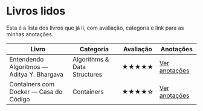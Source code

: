 # Livros lidos

Esta é a lista dos livros que já li, com avaliação, categoria e link para as minhas anotações.

| Livro | Categoria | Avaliação | Anotações |
|---|---|---|---|
| Entendendo Algoritmos — Aditya Y. Bhargava | Algorithms & Data Structures | ★★★★★ | [Ver anotações](books/entendendo-algoritmos.md) |
| Containers com Docker — Casa do Código | Containers | ★★★★☆ | [Ver anotações](books/containers-com-docker.md) |

